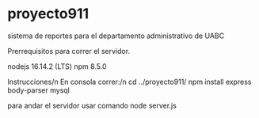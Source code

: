 # proyecto911
sistema de reportes para el departamento administrativo de UABC

Prerrequisitos para correr el servidor.


nodejs 16.14.2 (LTS)
npm 8.5.0

Instrucciones/n
En consola correr:/n
cd ../proyecto911/
npm install express body-parser mysql

para andar el servidor usar comando
node server.js
